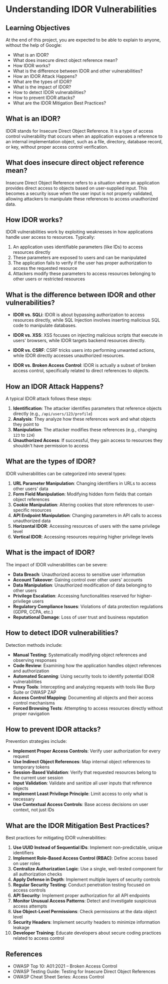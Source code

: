 # Understanding IDOR Vulnerabilities

## Learning Objectives
At the end of this project, you are expected to be able to explain to anyone, without the help of Google:

- What is an IDOR?
- What does insecure direct object reference mean?
- How IDOR works?
- What is the difference between IDOR and other vulnerabilities?
- How an IDOR Attack Happens?
- What are the types of IDOR?
- What is the impact of IDOR?
- How to detect IDOR vulnerabilities?
- How to prevent IDOR attacks?
- What are the IDOR Mitigation Best Practices?

## What is an IDOR?

IDOR stands for Insecure Direct Object Reference. It is a type of access control vulnerability that occurs when an application exposes a reference to an internal implementation object, such as a file, directory, database record, or key, without proper access control verification.

## What does insecure direct object reference mean?

Insecure Direct Object Reference refers to a situation where an application provides direct access to objects based on user-supplied input. This becomes a security issue when the user input is not properly validated, allowing attackers to manipulate these references to access unauthorized data.

## How IDOR works?

IDOR vulnerabilities work by exploiting weaknesses in how applications handle user access to resources. Typically:

1. An application uses identifiable parameters (like IDs) to access resources directly
2. These parameters are exposed to users and can be manipulated
3. The application fails to verify if the user has proper authorization to access the requested resource
4. Attackers modify these parameters to access resources belonging to other users or restricted resources

## What is the difference between IDOR and other vulnerabilities?

- **IDOR vs. SQLi**: IDOR is about bypassing authorization to access resources directly, while SQL Injection involves inserting malicious SQL code to manipulate databases.

- **IDOR vs. XSS**: XSS focuses on injecting malicious scripts that execute in users' browsers, while IDOR targets backend resources directly.

- **IDOR vs. CSRF**: CSRF tricks users into performing unwanted actions, while IDOR directly accesses unauthorized resources.

- **IDOR vs. Broken Access Control**: IDOR is actually a subset of broken access control, specifically related to direct references to objects.

## How an IDOR Attack Happens?

A typical IDOR attack follows these steps:

1. **Identification**: The attacker identifies parameters that reference objects directly (e.g., `/api/users/123/profile`)
2. **Analysis**: They analyze how these references work and what objects they point to
3. **Manipulation**: The attacker modifies these references (e.g., changing `123` to `124`)
4. **Unauthorized Access**: If successful, they gain access to resources they shouldn't have permission to access

## What are the types of IDOR?

IDOR vulnerabilities can be categorized into several types:

1. **URL Parameter Manipulation**: Changing identifiers in URLs to access other users' data
2. **Form Field Manipulation**: Modifying hidden form fields that contain object references
3. **Cookie Manipulation**: Altering cookies that store references to user-specific resources
4. **API Endpoint Manipulation**: Changing parameters in API calls to access unauthorized data
5. **Horizontal IDOR**: Accessing resources of users with the same privilege level
6. **Vertical IDOR**: Accessing resources requiring higher privilege levels

## What is the impact of IDOR?

The impact of IDOR vulnerabilities can be severe:

- **Data Breach**: Unauthorized access to sensitive user information
- **Account Takeover**: Gaining control over other users' accounts
- **Data Manipulation**: Unauthorized modification of data belonging to other users
- **Privilege Escalation**: Accessing functionalities reserved for higher-privilege users
- **Regulatory Compliance Issues**: Violations of data protection regulations (GDPR, CCPA, etc.)
- **Reputational Damage**: Loss of user trust and business reputation

## How to detect IDOR vulnerabilities?

Detection methods include:

- **Manual Testing**: Systematically modifying object references and observing responses
- **Code Review**: Examining how the application handles object references and authorization
- **Automated Scanning**: Using security tools to identify potential IDOR vulnerabilities
- **Proxy Tools**: Intercepting and analyzing requests with tools like Burp Suite or OWASP ZAP
- **Access Control Mapping**: Documenting all objects and their access control mechanisms
- **Forced Browsing Tests**: Attempting to access resources directly without proper navigation

## How to prevent IDOR attacks?

Prevention strategies include:

- **Implement Proper Access Controls**: Verify user authorization for every request
- **Use Indirect Object References**: Map internal object references to temporary tokens
- **Session-Based Validation**: Verify that requested resources belong to the current user session
- **Input Validation**: Validate and sanitize all user inputs that reference objects
- **Implement Least Privilege Principle**: Limit access to only what is necessary
- **Use Contextual Access Controls**: Base access decisions on user context, not just IDs

## What are the IDOR Mitigation Best Practices?

Best practices for mitigating IDOR vulnerabilities:

1. **Use UUID Instead of Sequential IDs**: Implement non-predictable, unique identifiers
2. **Implement Role-Based Access Control (RBAC)**: Define access based on user roles
3. **Centralize Authorization Logic**: Use a single, well-tested component for all authorization checks
4. **Apply Defense in Depth**: Implement multiple layers of security controls
5. **Regular Security Testing**: Conduct penetration testing focused on access controls
6. **API Security**: Implement proper authorization for all API endpoints
7. **Monitor Unusual Access Patterns**: Detect and investigate suspicious access attempts
8. **Use Object-Level Permissions**: Check permissions at the data object level
9. **Security Headers**: Implement security headers to minimize information leakage
10. **Developer Training**: Educate developers about secure coding practices related to access control

## References

- OWASP Top 10: A01:2021 – Broken Access Control
- OWASP Testing Guide: Testing for Insecure Direct Object References
- OWASP Cheat Sheet Series: Access Control